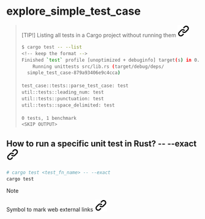 # explore_simple_test_case
<!-- keep the format -->
>[TIP!]
>Listing all tests in a Cargo project without running them [![alt text][1]](https://stackoverflow.com/questions/64908864/is-there-a-way-of-listing-all-tests-in-a-cargo-project-without-running-them)
><!-- keep the format -->
>```bash <!-- markdownlint-disable-line code-block-style -->
>$ cargo test -- --list
><!-- keep the format -->
>Finished `test` profile [unoptimized + debuginfo] target(s) in 0.03s
>     Running unittests src/lib.rs (target/debug/deps/
>   simple_test_case-879a93406e9c4cca)
>
>test_case::tests::parse_test_case: test
>util::tests::leading_num: test
>util::tests::punctuation: test
>util::tests::space_delimited: test
>
>0 tests, 1 benchmark
><SKIP OUTPUT>
<!-- keep the format -->
## How to run a specific unit test in Rust? **-- --exact**  [![alt text][1]](https://stackoverflow.com/questions/54585804/how-to-run-a-specific-unit-test-in-rust)
<!-- keep the format -->
```bash <!-- markdownlint-disable-line code-block-style -->
# cargo test <test_fn_name> -- --exact
cargo test
```
<!-- keep the format -->
>[!NOTE]
>Symbol to mark web external links [![alt text][1]](./README.md)
<!-- -->
<!-- mkdir folder for link sign and download the link sign -->
<!-- mkdir -p img && curl --create-dirs --output-dir img -O  "https://raw.githubusercontent.com/MathiasStadler/link_symbol_svg/refs/heads/main/link_symbol.svg"-->
<!-- Link sign - Don't Found a better way :-( - You know a better method? - send me a email -->
[1]: ./img/link_symbol.svg
<!-- keep the format -->